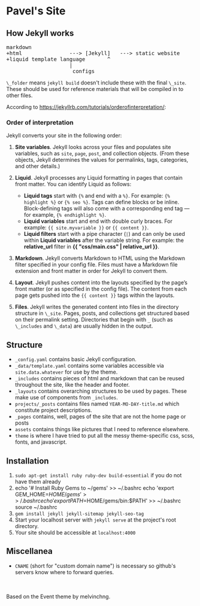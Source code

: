 # Pavel's Site

## How Jekyll works

<pre>markdown
+html				---> [Jekyll]   ---> static website
+liquid template language		^
					|
				     configs</pre>

`\_folder` means `jekyll build` doesn't include these with the final `\_site`. These should be used for reference materials that will be compiled in to other files.

According to https://jekyllrb.com/tutorials/orderofinterpretation/:

### Order of interpretation

Jekyll converts your site in the following order:

1. **Site variables**. Jekyll looks across your files and populates site variables, such as `site`, `page`, `post`, and collection objects. (From these objects, Jekyll determines the values for permalinks, tags, categories, and other details.)
2. **Liquid**. Jekyll processes any Liquid formatting in pages that contain front matter. You can identify Liquid as follows:
	- **Liquid tags** start with `{%` and end with a `%}`. For example: `{% highlight %}` or `{% seo %}`. Tags can define blocks or be inline. Block-defining tags will also come with a corresponding end tag — for example, `{% endhighlight %}`.
	- **Liquid variables** start and end with double curly braces. For example: `{{ site.myvariable }}` or `{{ content }}`.
	- **Liquid filters** start with a pipe character (`|`) and can only be used within **Liquid variables** after the variable string. For example: the **relative_url** filter in **{{ "css/main.css" | relative_url }}**.

3. **Markdown**. Jekyll converts Markdown to HTML using the Markdown filter specified in your config file. Files must have a Markdown file extension and front matter in order for Jekyll to convert them.
4. **Layout**. Jekyll pushes content into the layouts specified by the page’s front matter (or as specified in the config file). The content from each page gets pushed into the `{{ content }}` tags within the layouts.
5. **Files**. Jekyll writes the generated content into files in the directory structure in `\_site`. Pages, posts, and collections get structured based on their permalink setting. Directories that begin with `_` (such as `\_includes` and `\_data`) are usually hidden in the output.


## Structure
- `_config.yaml` contains basic Jekyll configuration.
- `_data/template.yaml` contains some variables accessible via `site.data.whatever` for use by the theme.
- `_includes` contains pieces of html and markdown that can be reused throughout the site, like the header and footer.
- `_layouts` contains overarching structures to be used by pages. These make use of components from `_includes`.
- `projects/_posts` contains files named `YEAR-MO-DAY-title.md` which constitute project descriptions.
- `_pages` contains, well, pages of the site that are not the home page or posts
- `assets` contains things like pictures that I need to reference elsewhere.
- `theme` is where I have tried to put all the messy theme-specific css, scss, fonts, and javascript.

## Installation
1. `sudo apt-get install ruby ruby-dev build-essential` if you do not have them already
2. echo '# Install Ruby Gems to ~/gems' >> ~/.bashrc
   echo 'export GEM_HOME=$HOME/gems' >> ~/.bashrc
   echo 'export PATH=$HOME/gems/bin:$PATH' >> ~/.bashrc
   source ~/.bashrc
3. `gem install jekyll jekyll-sitemap jekyll-seo-tag`
4. Start your localhost server with `jekyll serve` at the project's root directory.
5. Your site should be accessible at `localhost:4000`

## Miscellanea
- `CNAME` (short for "custom domain name") is necessary so github's servers know where to forward queries.


<br/>
<br/>
Based on the Event theme by melvinchng.
